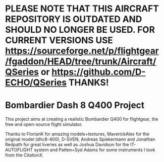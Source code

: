 # PLEASE NOTE THAT THIS AIRCRAFT REPOSITORY IS OUTDATED AND SHOULD NO LONGER BE USED. FOR CURRENT VERSIONS USE https://sourceforge.net/p/flightgear/fgaddon/HEAD/tree/trunk/Aircraft/QSeries or https://github.com/D-ECHO/QSeries THANKS!



# Bombardier Dash 8  Q400 Project
This project aims at creating a realistic Bombardier Q400 for flightgear, the free and open-source flight simulator.

Thanks to FlorianK for amazing models+textures, MaverickAlex for the original model (dhc8-400), D-SVEN, Andreas Spiekermann and Jonathan Redpath for great liveries as well as Joshua Davidson for the IT-AUTOFLIGHT system and Patten+Syd Adams for some instruments I took from the CitationX.

